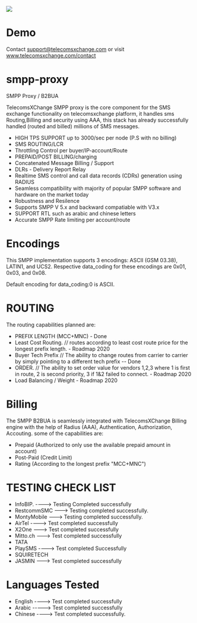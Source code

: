 ![](https://user-images.githubusercontent.com/26701933/54167718-c5161f80-4473-11e9-82cc-f6ff64227d8e.png)

# Demo

Contact support@telecomsxchange.com or visit www.telecomsxchange.com/contact

# smpp-proxy
SMPP Proxy / B2BUA

TelecomsXChange SMPP proxy is the core component for the SMS exchange functionality on telecomsxchange platform, it handles sms Routing,Billing and security using AAA, this stack has already successfully handled (routed and billed) millions of SMS messages.

- HIGH TPS SUPPORT up to 3000/sec per node (P.S with no billing)
- SMS ROUTING/LCR
- Throttling Control per buyer/IP-account/Route
- PREPAID/POST BILLING/charging
- Concatenated Message Billing / Support
- DLRs - Delivery Report Relay
- Realtime SMS control and call data records (CDRs) generation using RADIUS
- Seamless compatibility with majority of popular SMPP software and hardware on the market today
- Robustness and Resilence
- Supports SMPP V 5.x and backward compatiable with V3.x
- SUPPORT RTL such as arabic and chinese letters
- Accurate SMPP Rate limiting per account/route

# Encodings 

This SMPP implementation supports 3 encodings: ASCII (GSM 03.38), LATIN1, and UCS2. Respective data_coding for these encodings are 0x01, 0x03, and 0x08.

Default encoding for data_coding:0 is ASCII. 


# ROUTING

The routing capabilities planned are: 

- PREFIX LENGTH (MCC+MNC) - Done
- Least Cost Routing. // routes according to least cost route price for the longest prefix length. - Roadmap 2020
- Buyer Tech Prefix // The ability to change routes from carrier to carrier by simply pointing to a different tech prefix -- Done
- ORDER. // The ability to set order value for vendors 1,2,3 where 1 is first in route, 2 is second priority, 3 if 1&2 failed to connect. - Roadmap 2020
- Load Balancing / Weight - Roadmap 2020

# Billing

The SMPP B2BUA is seamlessly integrated with TelecomsXChange Billing engine with the help of Radius (AAA), Authentication, Authorization, Accouting. some of the capabilities are:

- Prepaid (Authorized to only use the available prepaid amount in account)
- Post-Paid (Credit Limit)
- Rating (According to the longest prefix "MCC+MNC")


# TESTING CHECK LIST

- InfoBIP. ----> Testing Completed successfully
- RestcommSMC ---> Testing completed successfully.
- MontyMobile ---> Testing completed successfully.
- AirTel  ----> Test completed successfully
- X2One ---> Test completed successfully
- Mitto.ch ---> Test completed successfully
- TATA  
- PlaySMS ----> Test completed Successfully 
- SQUIRETECH
- JASMIN ---> Test completed successfully

# Languages Tested

- English ----> Test completed successfully  
- Arabic -----> Test completed successfully 
- Chinese ----> Test completed successfully.

